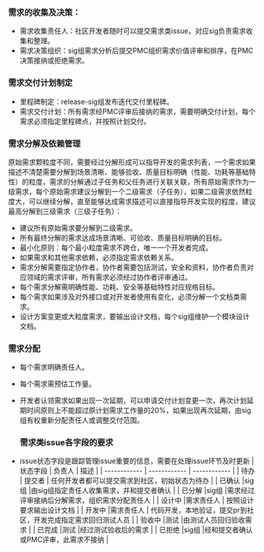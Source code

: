 ### 需求的收集及决策：
- 需求收集责任人：社区开发者随时可以提交需求类issue，对应sig负责需求收集和整理。
- 需求决策组织：sig组需求分析后提交PMC组织需求价值评审和排序，在PMC决策接纳或拒绝需求。

### 需求交付计划制定
- 里程碑制定：release-sig组发布迭代交付里程碑。
- 需求交付计划：所有需求经PMC评审后接纳的需求，需要明确交付计划，每个需求必须指定里程碑点，并按照计划交付。

### 需求分解及依赖管理
原始需求颗粒度不同，需要经过分解形成可以指导开发的需求列表，一个需求如果描述不清楚需要分解到场景清晰、能够验收、质量目标明确（性能、功耗等基础特性）的粒度，需求的分解通过子任务和父任务进行关联关联，所有原始需求作为一级需求，每个原始需求建议分解到一个二级需求（子任务），如果二级需求依然粒度大，可以继续分解，直至能够达成需求描述可以直接指导开发实现的程度，建议最高分解到三级需求（三级子任务）：
- 建议所有原始需求要分解到二级需求。
- 所有最终分解的需求达成场景清晰、可验收、质量目标明确的目标。
- 最小化原则：每个最小粒度需求不跨仓，唯一一个开发者完成。
- 如果需求和其他需求依赖，必须指定需求依赖关系。
- 需求分解需要指定协作者，协作者需要包括测试，安全和资料，协作者负责对应领域的需求评审，所有需求必须经过协作者评审通过。
- 每个需求分解需明确性能、功耗、安全等基础特性对应规格目标。
- 每个需求如果涉及对外接口或对开发者使用有变化，必须分解一个文档类需求。
- 设计方案变更或大粒度需求，要输出设计文档，每个sig组维护一个模块设计文档。

### 需求分配
- 每个需求明确责任人。
- 每个需求需预估工作量。
- 开发者认领需求如果出现一次延期，可以申请交付计划变更一次，再次计划延期时间原则上不能超过原计划需求工作量的20%，如果出现再次延期，由sig组有权重新分配责任人或调整交付范围。

  
  ### 需求类issue各字段的要求
- issue状态字段是跟踪管理issue重要的信息，需要在处理issue环节及时更新
|   状态字段 | 负责人  | 描述  |
| ------------ | ------------ | ------------ |
|  待办 | 提交者  | 任何开发者都可以提交需求到社区，初始状态为待办 |
|  已确认 |sig组   |由sig组指定责任人收集需求，并和提交者确认   |
|  已分解 |sig组   |需求经过评审接纳后分解需求，组织需求分配责任人   |
|  设计中 |需求责任人   | 按照设计要求输出设计文档  |
|  开发中 |需求责任人   | 代码开发，本地验证，提交pr到社区，开发完成指定需求回归测试人员  |
|  验收中 |测试   |由测试人员回归验收需求   |
|  已完成 |测试   |经过测试验收后的需求   |
|  已拒绝 |sig组   |经和提交者确认或PMC评审，此需求不接纳   |

  




